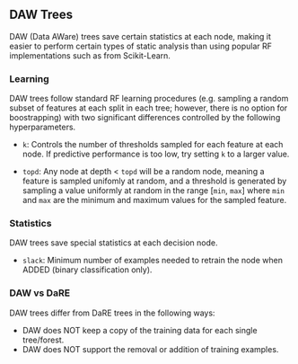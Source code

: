 DAW Trees
---
DAW (Data AWare) trees save certain statistics at each node, making it easier to perform certain types of static analysis than using popular RF implementations such as from Scikit-Learn. 

### Learning

DAW trees follow standard RF learning procedures (e.g. sampling a random subset of features at each split in each tree; however, there is no option for boostrapping) with two significant differences controlled by the following hyperparameters.

* `k`: Controls the number of thresholds sampled for each feature at each node. If predictive performance is too low, try setting `k` to a larger value.


* `topd`: Any node at depth < `topd` will be a random node, meaning a feature is sampled unifomly at random, and a threshold is generated by sampling a value uniformly at random in the range [`min`, `max`] where `min` and `max` are the minimum and maximum values for the sampled feature.

### Statistics

DAW trees save special statistics at each decision node.

* `slack`: Minimum number of examples needed to retrain the node when ADDED (binary classification only).

### DAW vs DaRE

DAW trees differ from DaRE trees in the following ways:

* DAW does NOT keep a copy of the training data for each single tree/forest.
* DAW does NOT support the removal or addition of training examples.